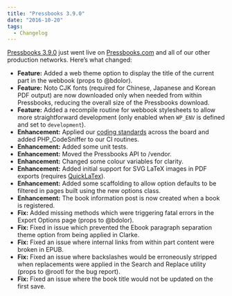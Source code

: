 ```yaml
---
title: "Pressbooks 3.9.0"
date: "2016-10-20"
tags: 
  - Changelog
---
```


[Pressbooks 3.9.0](https://github.com/pressbooks/pressbooks/releases/tag/v3.9.0) just went live on [Pressbooks.com](https://pressbooks.com/) and all of our other production networks. Here’s what changed:

- **Feature:** Added a web theme option to display the title of the current part in the webbook (props to @bdolor).
- **Feature:** Noto CJK fonts (required for Chinese, Japanese and Korean PDF output) are now downloaded only when needed from within Pressbooks, reducing the overall size of the Pressbooks download.
- **Feature:** Added a recompile routine for webbook stylesheets to allow more straightforward development (only enabled when `WP_ENV` is defined and set to `development`).
- **Enhancement:** Applied our [coding standards](https://github.com/pressbooks/pressbooks/blob/master/docs/coding-standards.md) across the board and added PHP_CodeSniffer to our CI routines.
- **Enhancement:** Added some unit tests.
- **Enhancement:** Moved the Pressbooks API to /vendor.
- **Enhancement:** Changed some colour variables for clarity.
- **Enhancement:** Added initial support for SVG LaTeX images in PDF exports (requires [QuickLaTex](https://wordpress.org/plugins/wp-quicklatex/)).
- **Enhancement:** Added some scaffolding to allow option defaults to be filtered in pages built using the new options class.
- **Enhancement:** The book information post is now created when a book is registered.
- **Fix:** Added missing methods which were triggering fatal errors in the Export Options page (props to @bdolor).
- **Fix:** Fixed in issue which prevented the Ebook paragraph separation theme option from being applied in Clarke.
- **Fix:** Fixed an issue where internal links from within part content were broken in EPUB.
- **Fix:** Fixed an issue where backslashes would be erroneously stripped when replacements were applied in the Search and Replace utility (props to @rootl for the bug report).
- **Fix:** Fixed an issue where the book title would not be updated on the first save.
